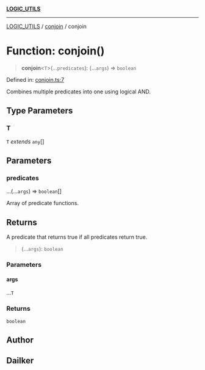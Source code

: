 [**LOGIC_UTILS**](../../README.md)

***

[LOGIC_UTILS](../../README.md) / [conjoin](../README.md) / conjoin

# Function: conjoin()

> **conjoin**\<`T`\>(...`predicates`): (...`args`) => `boolean`

Defined in: [conjoin.ts:7](https://github.com/dailker/everyutil/blob/e265d7544f4e799da268d038a0a464c889a18367/src/logic/conjoin.ts#L7)

Combines multiple predicates into one using logical AND.

## Type Parameters

### T

`T` *extends* `any`[]

## Parameters

### predicates

...(...`args`) => `boolean`[]

Array of predicate functions.

## Returns

A predicate that returns true if all predicates return true.

> (...`args`): `boolean`

### Parameters

#### args

...`T`

### Returns

`boolean`

## Author

## Dailker

